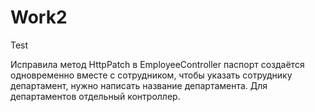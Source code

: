 # Work2
Test

Исправила метод HttpPatch в EmployeeController
паспорт создаётся одновременно вместе с сотрудником, чтобы указать сотруднику департамент, нужно написать название департамента. 
Для департаментов отдельный контроллер.
